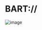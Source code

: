 # BART://
![image](https://github.com/user-attachments/assets/bb4eb9d1-d422-42ac-9058-6d0a7b81b442)
